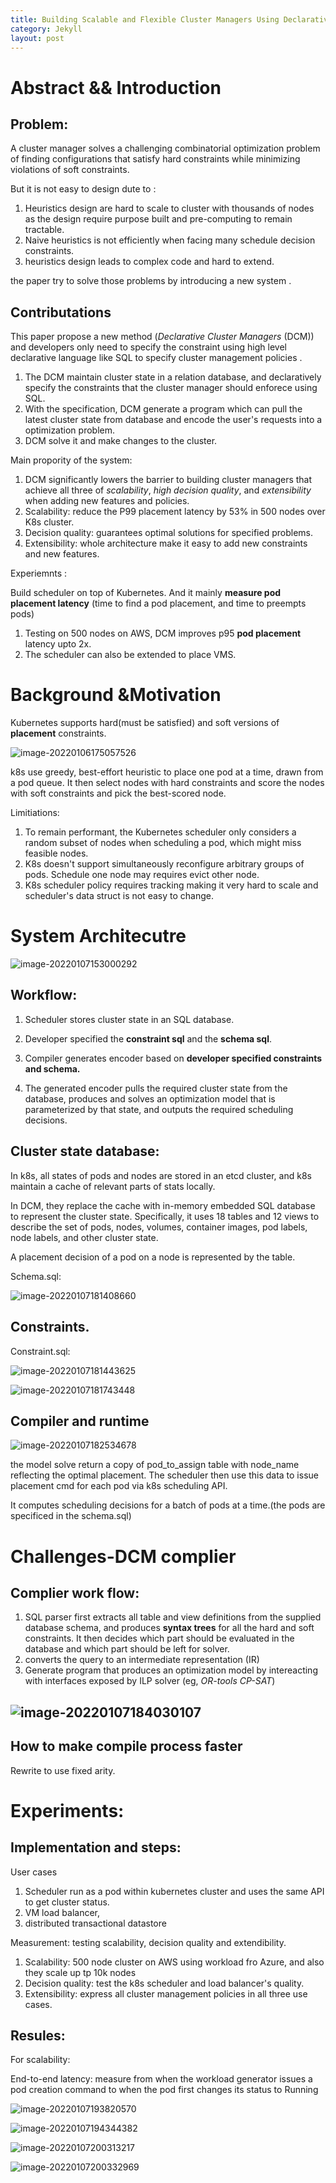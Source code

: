 ```yaml
---
title: Building Scalable and Flexible Cluster Managers Using Declarative Programming
category: Jekyll
layout: post
---
```


# Abstract && Introduction

## Problem: 

A cluster manager solves a challenging combinatorial optimization problem of finding configurations that satisfy hard constraints while minimizing violations of soft constraints.

But it is not easy to design dute to :

1. Heuristics design are hard to scale to cluster with thousands of nodes as the design require purpose built and pre-computing to remain tractable.
2. Naive heuristics is not efficiently when facing many schedule decision constraints. 
3. heuristics design leads to complex code and hard to extend.

the paper try to solve those problems by introducing a new system .

## Contributations

This paper propose a new method (*Declarative Cluster Managers* (DCM)) and developers only need to specify the constraint using high level declarative language like SQL to specify cluster management policies .

1. The DCM maintain cluster state in a relation database, and declaratively specify the constraints that the cluster manager should enforece using SQL.
2. With the specification, DCM generate a program which can pull the latest cluster state from database and encode the user's requests into a optimization problem.
3. DCM solve it and make changes to the cluster. 

Main propority of the system:

1. DCM significantly lowers the barrier to building cluster managers that achieve all three of *scalability*, *high decision quality*, and *extensibility* when adding new features and policies.
2. Scalability: reduce the P99 placement latency by 53% in 500 nodes over K8s cluster.
3. Decision quality: guarantees optimal solutions for specified problems. 
4. Extensibility:  whole architecture make it easy to add new constraints and new features. 

Experiemnts :

Build scheduler on top of Kubernetes.  And it mainly **measure pod placement latency** (time to find a pod placement, and time to preempts pods)

1. Testing on 500 nodes on AWS, DCM improves p95 **pod placement** latency upto 2x. 
2. The scheduler can also be extended to place VMS.

# Background &Motivation

Kubernetes supports hard(must be satisfied) and soft versions of **placement** constraints. 

![image-20220106175057526](../imgs/image-20220106175057526.png)

k8s use greedy, best-effort heuristic to place one pod at a time, drawn from a pod queue.  It then select nodes with hard constraints and score the nodes with soft constraints and pick the best-scored node.

Limitiations:

1. To remain performant, the Kubernetes scheduler only considers a random subset of nodes when scheduling a pod, which might miss feasible nodes.
2. K8s doesn't support simultaneously reconfigure arbitrary groups of pods. Schedule one node may requires evict other node. 
3. K8s scheduler policy requires tracking making it very hard to scale and scheduler's data struct is not easy to change. 

# System Architecutre

![image-20220107153000292](../imgs/image-20220107153000292.png)

## Workflow:

1. Scheduler stores cluster state in an SQL database.

2. Developer specified the **constraint sql** and the **schema sql**.

3. Compiler generates encoder based on **developer specified constraints and schema.**

4. The generated encoder pulls the required cluster state from the database, produces and solves an optimization model that is parameterized by that state, and outputs the required scheduling decisions.

   

## Cluster state database:

In k8s, all states of pods and nodes are stored in an etcd cluster, and k8s maintain a cache of relevant parts of stats locally. 

In DCM, they replace the cache with in-memory embedded SQL database to represent the cluster state. Specifically,  it uses 18 tables and 12 views to describe the set of pods, nodes, volumes, container images, pod labels, node labels, and other cluster state.

A placement decision of a pod on a node is represented by the table.

Schema.sql:

![image-20220107181408660](../imgs/image-20220107181408660.png)

## Constraints.

Constraint.sql:

![image-20220107181443625](../imgs/image-20220107181443625.png)

![image-20220107181743448](../imgs/image-20220107181743448.png)

## Compiler and runtime

![image-20220107182534678](../imgs/image-20220107182534678.png)

the model solve return a copy of pod_to_assign table with node_name reflecting the optimal placement. The scheduler then use this data to issue placement cmd for each pod via k8s scheduling API. 

It computes scheduling decisions for a batch of pods at a time.(the pods are specificed in the schema.sql)

# Challenges-DCM complier

## Complier work flow:

1. SQL parser first extracts all table and view definitions from the supplied database schema, and produces **syntax trees** for all the hard and soft constraints. It then decides which part should be evaluated in the database and which part should be left for solver. 
2. converts the query to an intermediate representation (IR)
3. Generate program that produces an optimization model by intereacting with interfaces exposed by ILP solver (eg, *OR-tools CP-SAT*)

## ![image-20220107184030107](../imgs/image-20220107184030107.png)

## How to make compile process faster

Rewrite to use fixed arity.

# Experiments:

## Implementation and steps:

User cases

1. Scheduler run as a pod within kubernetes cluster and uses the same API to get cluster status.
2. VM load balancer,
3. distributed transactional datastore 

Measurement: testing scalability, decision quality and extendibility. 

1. Scalability: 500 node cluster on AWS using workload fro Azure, and also they scale up tp 10k nodes 
2. Decision quality: test the k8s scheduler and load balancer's quality. 
3. Extensibility: express all cluster management policies in all three use cases. 

## Resules:

For scalability:

End-to-end latency: measure from when the workload generator issues a pod creation command to when the pod first changes its status to Running

![image-20220107193820570](../imgs/image-20220107193820570.png)



![image-20220107194344382](../imgs/image-20220107194344382.png)

![image-20220107200313217](../imgs/image-20220107200313217.png)

![image-20220107200332969](../imgs/image-20220107200332969.png)

